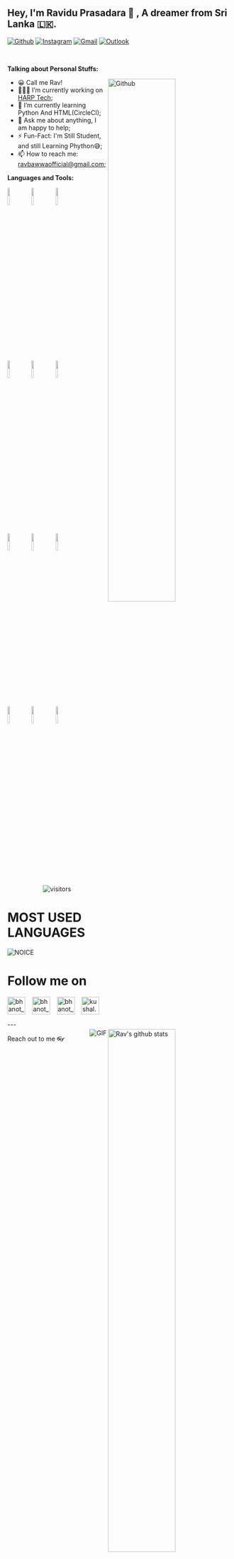 <!-- Your title -->
## Hey, I'm Ravidu Prasadara 👋 , A dreamer from Sri Lanka 🇱🇰.

<!-- Your badges
You can use the website to generate badges: https://shields.io/
-->

[![Github](https://img.shields.io/badge/-Github-000?style=flat&logo=Github&logoColor=white)](https://github.com/ravofficial)
[![Instagram](https://img.shields.io/badge/-Instagram-c13584?style=flat&labelColor=c13584&logo=instagram&logoColor=white)](https://www.instagram.com/rav_here/)
[![Gmail](https://img.shields.io/badge/-Gmail-c14438?style=flat&logo=Gmail&logoColor=white)](Ravidu__Prasadara:raviyatubelight@gmail.com)
[![Outlook](https://img.shields.io/badge/-Outlook-0078D4?style=flat&logo=Microsoft-Outlook&logoColor=white)](mailto:raviduprasadara@outlook.com)

&nbsp;

<!-- Talking about you -->
**Talking about Personal Stuffs:**

<!-- Any image aligned to the right. Beware the width -->
<img width="55%" align="right" alt="Github" src="https://raw.githubusercontent.com/onimur/.github/master/.resources/git-header.svg" />

- 😀 Call me Rav!
- 👨🏽‍💻 I’m currently working on [HARP Tech](https://harptech.tk);
- 🌱 I’m currently learning Python And HTML(CircleCI); 
- 💬 Ask me about anything, I am happy to help;
- ⚡️ Fun-Fact: I'm Still Student, and still Learning Phython😅;
- 📫 How to reach me: ravbawwaofficial@gmail.com;

**Languages and Tools:** 

<!-- Your github readme stats
You can use this api: https://github.com/anuraghazra/github-readme-stats
-->
<p>
  <a href="https://github.com/ravofficial/handle-path-oz">
    <img width="55%" align="right" alt="Rav's github stats" src="https://github-readme-stats.vercel.app/api?username=ravofficial&show_icons=true&hide_border=true" />
  </a>
  
  <!-- Your languages and tools. Be careful with the alignment. 
  You can use this sites to get logos: https://www.vectorlogo.zone or https://simpleicons.org/
  -->
  <code><img width="10%" src="https://www.vectorlogo.zone/logos/java/java-ar21.svg"></code>
  <code><img width="10%" src="https://www.vectorlogo.zone/logos/kotlinlang/kotlinlang-ar21.svg"></code>
  <code><img width="10%" src="https://www.vectorlogo.zone/logos/android/android-ar21.svg"></code>
  <br />
  <code><img width="10%" src="https://www.vectorlogo.zone/logos/gradle/gradle-ar21.svg"></code>
  <code><img width="10%" src="https://www.vectorlogo.zone/logos/circleci/circleci-ar21.svg"></code>
  <code><img width="10%" src="https://www.vectorlogo.zone/logos/json/json-ar21.svg"></code>
  <br />
  <code><img width="10%" src="https://www.vectorlogo.zone/logos/mysql/mysql-ar21.svg"></code>
  <code><img width="10%" src="https://www.vectorlogo.zone/logos/sqlite/sqlite-ar21.svg"></code>
  <code><img width="10%" src="https://www.vectorlogo.zone/logos/firebase/firebase-ar21.svg"></code>
  <br />
  <code><img width="10%" src="https://www.vectorlogo.zone/logos/git-scm/git-scm-ar21.svg"></code>
  <code><img width="10%" src="https://www.vectorlogo.zone/logos/yaml/yaml-ar21.svg"></code>
  <code><img width="10%" src="https://www.vectorlogo.zone/logos/gnu_bash/gnu_bash-ar21.svg"></code>
</p>

<!-- Your hits or visitors
site: http://hits.dwyl.com or https://visitor-badge.glitch.me
Both apis are in trouble due to the number of requests, if you know any other to register visitors, great
-->
<p align="center">
    <img align="center" alt="visitors" src="https://visitor-badge.glitch.me/badge?page_id=ravofficial.visitor-badge" />
</p>


# MOST USED LANGUAGES

![NOICE](https://github-readme-stats.vercel.app/api/top-langs/?username=ravofficial)

<img align="right" alt="GIF" src="https://i.pinimg.com/originals/e4/26/70/e426702edf874b181aced1e2fa5c6cde.gif" />


# Follow me on

<p align="left">
<a href="https://t.me/Official_Bawwa" target="blank"><img align="center" src="https://upload-icon.s3.us-east-2.amazonaws.com/uploads/icons/png/1766858341556105723-512.png" alt="bhanot_kushal" height="40" width="40" /></a> &nbsp;&nbsp;
<a href="https://www.instagram.com/_r_a_v_i_y_a_/" target="blank"><img align="center" src="https://github.com/th3unkn0n/extra/blob/master/.img/ig.png" alt="bhanot_kushal" height="40" width="40" /></a> &nbsp;&nbsp;
<a href="https://twitter.com/PrasadaraRavidu" target="blank"><img align="center" src="https://cdn.jsdelivr.net/npm/simple-icons@3.0.1/icons/twitter.svg" alt="bhanot_kushal" height="40" width="40" /></a> &nbsp;&nbsp;
<a href="https://www.facebook.com/ravbawwaofficial" target="blank"><img align="center" src="https://cdn.jsdelivr.net/npm/simple-icons@3.0.1/icons/facebook.svg" alt="kushal.bhanot.98" height="40" width="40" /></a> &nbsp;&nbsp;
</p>
---


Reach out to me 👓

|  <a href="https://bawwa.harptech.tk"><img src="https://telegra.ph/file/f6134e637e987116b7bca.jpg" width="150px" height="150px" /></a> |
|:---------------------------------------------------------------------------------------------------------------------------------------: |
|       **[Bawwa Official 🇱🇰 ](https://bawwa.harptech.tk)**                                                                                |
|<a href="https://twitter.com/Rav_here"><img src="https://i.ibb.co/kmgQVyW/twitter.png" width="32px" height="32px"></a> <a href="https://github.com/ravofficial"><img src="https://cdn.iconscout.com/icon/free/png-256/github-108-438008.png" width="32px" height="32px"></a> <a href="https://www.facebook.com/ravidu.prasadara"><img src="https://i.ibb.co/zmYNW4p/facebook.png" width="32px" height="32px"></a> <a href="#"><img src="https://i.ibb.co/Kx2GSrT/linkedin.png" width="32px" height="32px"></a> |
